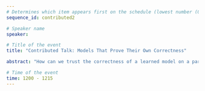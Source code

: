 ```yaml
---
# Determines which item appears first on the schedule (lowest number (0) appears first)
sequence_id: contributed2

# Speaker name
speaker: 

# Title of the event
title: "Contributed Talk: Models That Prove Their Own Correctness"

abstract: "How can we trust the correctness of a learned model on a particular input of interest? Model accuracy is typically measured *on average* over a distribution of inputs, giving no guarantee for any fixed input. This paper proposes a theoretically-founded solution to this problem: to train *Self-Proving models* that prove the correctness of their output to  a verification algorithm $V$ via an Interactive Proof. We devise a generic method for learning  Self-Proving models, and we prove  convergence bounds under certain assumptions. As an empirical exploration, our learning method is used to train a Self-Proving transformer that computes the Greatest Common Divisor (GCD) *and* proves the correctness of its answer." 

# Time of the event
time: 1200 - 1215
---
```

